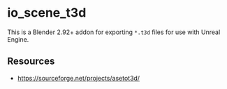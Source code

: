 # io_scene_t3d

This is a Blender 2.92+ addon for exporting `*.t3d` files for use with Unreal Engine.

## Resources
* https://sourceforge.net/projects/asetot3d/
